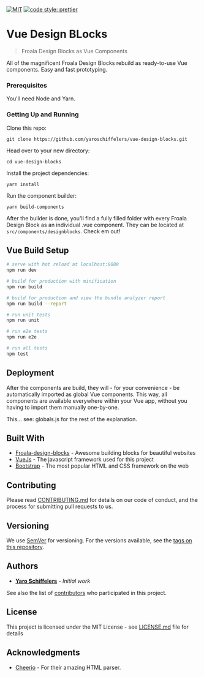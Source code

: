 [![MIT](https://img.shields.io/npm/l/express.svg)](https://github.com/yaroschiffelers/vue-design-blocks/blob/master/LICENSE)
[![code style: prettier](https://img.shields.io/badge/code_style-prettier-ff69b4.svg?style=flat-square)](https://github.com/prettier/prettier)

# Vue Design BLocks

> Froala Design Blocks as Vue Components

All of the magnificent Froala Design Blocks rebuild as ready-to-use Vue components. Easy and fast prototyping. 


### Prerequisites

You'll need Node and Yarn.


### Getting Up and Running

Clone this repo:

```
git clone https://github.com/yaroschiffelers/vue-design-blocks.git
```

Head over to your new directory:

```
cd vue-design-blocks
```

Install the project dependencies:

```
yarn install
```

Run the component builder:

```
yarn build-components
```

After the builder is done, you'll find a fully filled folder with every Froala Design Block as an individual .vue component. They can be located at ```src/components/designblocks```. Check em out! 

## Vue Build Setup 

``` bash
# serve with hot reload at localhost:8080
npm run dev

# build for production with minification
npm run build

# build for production and view the bundle analyzer report
npm run build --report

# run unit tests
npm run unit

# run e2e tests
npm run e2e

# run all tests
npm test
```

## Deployment

After the components are build, they will - for your convenience - be automatically imported as global Vue components. This way, all components are available everywhere within your Vue app, without you having to import them manually one-by-one. 

This... see: globals.js for the rest of the explanation.

## Built With

* [Froala-design-blocks](https://www.froala.com/design-blocks) -  Awesome building blocks for beautiful websites
* [VueJs](https://vuejs.org/) - The javascript framework used for this project
* [Bootstrap](https://v4-alpha.getbootstrap.com/) - The most popular HTML and CSS framework on the web

## Contributing

Please read [CONTRIBUTING.md](CONTRIBUTING.md) for details on our code of conduct, and the process for submitting pull requests to us.

## Versioning

We use [SemVer](http://semver.org/) for versioning. For the versions available, see the [tags on this repository](https://github.com/yaroschiffelers/Git-boilerplate/tags). 

## Authors

* [**Yaro Schiffelers**](https://github.com/yaroschiffelers) - *Initial work* 

See also the list of [contributors](https://github.com/yaroschiffelers/vue-desing-blocks/contributors) who participated in this project.

## License

This project is licensed under the MIT License - see [LICENSE.md](LICENSE.md) file for details

## Acknowledgments

* [Cheerio](https://github.com/cheeriojs/cheerio) - For their amazing HTML parser. 

